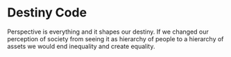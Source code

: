 # Destiny Code

Perspective is everything and it shapes our destiny. If we changed our perception of society from seeing it as hierarchy of people to a hierarchy of assets we would end inequality and create equality.
